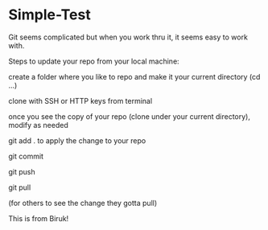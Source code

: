 # Simple-Test

Git seems complicated but when you work thru it, it seems easy to work with.

Steps to update your repo from your local machine:

create a folder where you like to repo and make it your current directory (cd ...)

clone with SSH or HTTP keys from terminal

once you see the copy of your repo (clone under your current directory), modify as needed

git add .  to apply the change to your repo

git commit 

git push

git pull

(for others to see the change they gotta pull)

This is from Biruk!


